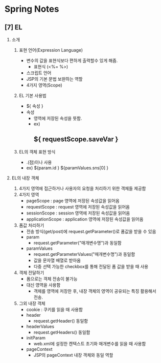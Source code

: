 Spring Notes
===============================
[7] EL
---
1. 소개
    1) 표현 언어(Expression Language)
        - 변수의 값을 표현식보다 편하게 출력할수 있게 해줌.
            - 표현식 (<%= %>)
        - 스크립트 언어 
        - JSP의 기본 문법 보완하는 역할 
        - 4가지 영역(Scope)

    2) EL 기본 사용법 
        - ${ 속성 }  
        - 속성 
            - 영역에 저장된 속성을 뜻함.
            - ex) <h2>${ requestScope.saveVar }</h2>    
    
    3) EL의 객체 표현 방식
        - .(점)이나 [](대괄호) 사용 
        - ex) ${param.id }
              ${paramValues.sns[0] }

 2. EL의 내장 객체 
    1) 4가지 영역에 접근하거나 사용자의 요청을 처리하기 위한 객체들 제공함               
    2) 4가지 영역 
        - pageScope : page 영역에 저장된 속성값을 읽어옴 
        - requestScope : request 영역에 저장된 속성값을 읽어옴 
        - sessionScope : session 영역에 저장된 속성값을 읽어옴
        - applicationScope : application 영역에 저장된 속성값을 읽어옴
    3) 폼값 처리하기 
        - 전송 방식(get/post)에 request.getParameter()로 폼값을 받을 수 있음 
        - param     
            - request.getParameter("매개변수명")과 동일함
        - paramValues
            - request.getParameterValues("매개변수명")과 동일함 
            - 값을 문자열 배열로 받아옴 
            - 다중 선택 가능한 checkbox를 통해 전달된 폼 값을 받을 때 사용    
    4) 객체 전달하기
        - 폼으로는 객체 전송이 불가능 
        - 대신 영역을 사용함 
            - 객체를 영역에 저장한 후, 내장 객체의 영역이 공유되는 특징 활용해서 전송.
    5) 그외 내장 객체
        - cookie : 쿠키를 읽을 때 사용함 
        - header
            - request.getHeader() 동일함 
        - headerValues
            - request.getHeaders() 동일함 
        - initParam             
            - web.xml에 설정한 켄텍스트 초기화 매개변수를 읽을 때 사용함 
        - pageContext
            - JSP의 pageContext 내장 객체와 동일 역할                 
